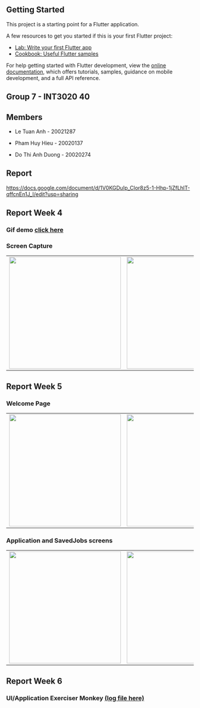 ## Getting Started

This project is a starting point for a Flutter application.

A few resources to get you started if this is your first Flutter project:

- [Lab: Write your first Flutter app](https://docs.flutter.dev/get-started/codelab)
- [Cookbook: Useful Flutter samples](https://docs.flutter.dev/cookbook)

For help getting started with Flutter development, view the
[online documentation](https://docs.flutter.dev/), which offers tutorials,
samples, guidance on mobile development, and a full API reference.

## Group 7 - INT3020 40

## Members

- Le Tuan Anh - 20021287

- Pham Huy Hieu - 20020137

- Do Thi Anh Duong - 20020274

## Report

https://docs.google.com/document/d/1V0KGDuIp_Clor8z5-1-Hhp-1jZfLhlT-qffcnEn1J_I/edit?usp=sharing

## Report Week 4

### Gif demo <a href="https://temp-data-doc.s3.us-east-2.amazonaws.com/Mobile/Week+4/2022-09-30+10-40-27.gif">click here</a>

### Screen Capture

<table>
<tr>
<td><img src="https://user-images.githubusercontent.com/75035577/194482404-cd0b2384-07a9-4505-b627-c6aace7d46c3.png" height="300"></td>
<td><img src="https://user-images.githubusercontent.com/75035577/194482461-6ab1af04-d3be-4e12-8e7e-82b86efda3c3.png" height="300"></td>
<td><img src="https://temp-data-doc.s3.us-east-2.amazonaws.com/Mobile/Week+4/40b0947b6bcbaf95f6da.jpg" height="300"></td>
<td><img src="https://temp-data-doc.s3.us-east-2.amazonaws.com/Mobile/Week+4/c28fcab22a02ee5cb713.jpg" height="300"></td>
</tr>
</table>

## Report Week 5

### Welcome Page

<table>
<tr>
<td><img src="https://user-images.githubusercontent.com/75035577/194481523-1842a052-1a64-44e6-8dbd-81bb019c4133.png" height="300"></td>
<td><img src="https://user-images.githubusercontent.com/75035577/194481803-7ed9be55-9878-4973-924e-2766c327e6bb.png" height="300"></td>
<td><img src="https://user-images.githubusercontent.com/75035577/194481940-783d91ca-2c3e-41b2-bf64-d861876da1a1.png" height="300"></td>
<td><img src="https://user-images.githubusercontent.com/75035577/194481977-17c55a83-3fe2-4ac4-b996-5dbe2925e245.png" height="300"></td>
</tr>
</table>

### Application and SavedJobs screens

<table>
<tr>
<td><img src="https://user-images.githubusercontent.com/75035577/194484973-78256f54-e168-46e5-8b97-b300af05b46d.png" height="300"></td>
<td><img src="https://user-images.githubusercontent.com/75035577/194485030-783535bc-4521-4a79-b53f-4c226b23aa94.png" height="300"></td>
</tr>
</table>

## Report Week 6

### UI/Application Exerciser Monkey <a href="lib/logs/test_logs.txt">(log file here)</a>
